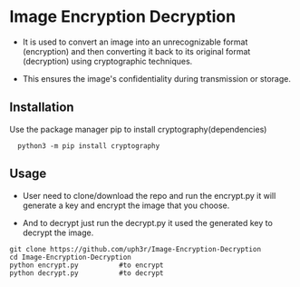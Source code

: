 
# Image Encryption Decryption

- It is used to convert an image into an unrecognizable format (encryption) and then converting it back to its original format (decryption) using cryptographic techniques. 

- This ensures the image's confidentiality during transmission or storage.



## Installation

Use the package manager pip to install cryptography(dependencies)

```
  python3 -m pip install cryptography
```
    
## Usage


- User need to clone/download the repo and run the encrypt.py it will generate a key and encrypt the image that you choose.
 
- And to decrypt just run the decrypt.py it used the generated key to decrypt the image.

```
git clone https://github.com/uph3r/Image-Encryption-Decryption
cd Image-Encryption-Decryption
python encrypt.py          #to encrypt
python decrypt.py          #to decrypt
